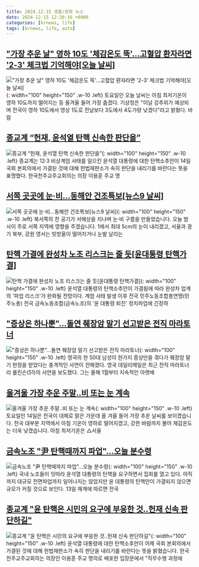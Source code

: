 ```yaml
---
title: 2024.12.15 생활/문화 뉴스
date: 2024-12-15 12:20:16 +0900
categories: [krnews, life]
tags: [krnews, life, auto]
---
```

## ["가장 추운 날" 영하 10도 '체감온도 뚝'…고혈압 환자라면 '2-3' 체크법 기억해야[오늘 날씨]](https://n.news.naver.com/mnews/article/119/0002904036)

!["가장 추운 날" 영하 10도 '체감온도 뚝'…고혈압 환자라면 '2-3' 체크법 기억해야[오늘 날씨]](https://mimgnews.pstatic.net/image/origin/119/2024/12/14/2904036.jpg?type=nf220_150){: width="100" height="150" .w-10 .left}
토요일인 오늘 날씨는 아침 최저기온이 영하 10도까지 떨어지는 등 올겨울 들어 가장 춥겠다. 기상청은 "이날 강추위가 예상되며 전국이 영하 10도에서 영상 1도로 전날보다 3도에서 4도가량 낮겠다"라고 밝혔다. 바람

## [종교계 “헌재, 윤석열 탄핵 신속한 판단을”](https://n.news.naver.com/mnews/article/032/0003339300)

![종교계 “헌재, 윤석열 탄핵 신속한 판단을”](https://mimgnews.pstatic.net/image/origin/032/2024/12/15/3339300.jpg?type=nf220_150){: width="100" height="150" .w-10 .left}
종교계는 12·3 비상계엄 사태를 일으킨 윤석열 대통령에 대한 탄핵소추안이 14일 국회 본회의에서 가결된 것에 대해 헌법재판소가 속히 판단을 내리기를 바란다는 뜻을 표명했다. 한국천주교주교회의는 의장 이용훈 주교 명

## [서쪽 곳곳에 눈·비…동해안 건조특보[뉴스9 날씨]](https://n.news.naver.com/mnews/article/056/0011857269)

![서쪽 곳곳에 눈·비…동해안 건조특보[뉴스9 날씨]](https://mimgnews.pstatic.net/image/origin/056/2024/12/14/11857269.jpg?type=nf220_150){: width="100" height="150" .w-10 .left}
북서쪽의 찬 공기가 서해상을 지나며 눈·비 구름을 만들었습니다. 오늘 밤사이 주로 서쪽 지역에 영향을 주겠습니다. 1에서 최대 5cm의 눈이 내리겠고, 서울과 경기 북부, 강원 영서는 빗방울이 떨어지거나 눈발 날리는

## [탄핵 가결에 완성차 노조 리스크는 줄 듯[윤대통령 탄핵가결]](https://n.news.naver.com/mnews/article/417/0001045405)

![탄핵 가결에 완성차 노조 리스크는 줄 듯[윤대통령 탄핵가결]](https://mimgnews.pstatic.net/image/origin/417/2024/12/15/1045405.jpg?type=nf220_150){: width="100" height="150" .w-10 .left}
윤석열 대통령의 탄핵소추안이 가결됨에 따라 완성차 업계의 '파업 리스크'가 완화될 전망이다. 계엄 사태 발생 이후 전국 민주노동조합총연맹(민주노총) 전국 금속노동조합(금속노조)의 '윤 대통령 퇴진' 정치파업에 긴장하

## ["증상은 하나뿐"…돌연 췌장암 말기 선고받은 전직 마라토너](https://n.news.naver.com/mnews/article/277/0005517475)

!["증상은 하나뿐"…돌연 췌장암 말기 선고받은 전직 마라토너](https://mimgnews.pstatic.net/image/origin/277/2024/12/14/5517475.jpg?type=nf220_150){: width="100" height="150" .w-10 .left}
영국의 한 50대 남성이 한가지 증상만을 겪다가 췌장암 말기 판정을 받았다는 충격적인 사연이 전해졌다. 영국 데일리메일은 최근 전직 마라토너 리 롤린슨(51)의 사연을 보도했다. 그는 올해 1월부터 지속적인 아랫배

## [올겨울 가장 추운 주말..비 또는 눈 계속](https://n.news.naver.com/mnews/article/660/0000075103)

![올겨울 가장 추운 주말..비 또는 눈 계속](https://mimgnews.pstatic.net/image/origin/660/2024/12/14/75103.jpg?type=nf220_150){: width="100" height="150" .w-10 .left}
토요일인 14일은 전국이 대체로 맑은 가운데 올 겨울 들어 가장 추운 날씨를 보이겠습니다. 전국 대부분 지역에서 아침 기온이 영하로 떨어지겠고, 강한 바람까지 불어 체감온도는 더욱 낮겠습니다. 아침 최저기온은 △서울

## [금속노조 "尹 탄핵때까지 파업"...오늘 분수령](https://n.news.naver.com/mnews/article/008/0005128367)

![금속노조 "尹 탄핵때까지 파업"...오늘 분수령](https://mimgnews.pstatic.net/image/origin/008/2024/12/14/5128367.jpg?type=nf220_150){: width="100" height="150" .w-10 .left}
국내 노조들이 잇따라 윤석열 대통령의 탄핵을 요구하면서 집회를 열고 있다. 아직까지 대규모 전면파업까지 일어나지는 않았지만 윤 대통령의 탄핵안이 가결되지 않으면 규모가 커질 것으로 보인다. 13일 재계에 따르면 전국

## [종교계 "윤 탄핵은 시민의 요구에 부응한 것‥헌재 신속 판단하길"](https://n.news.naver.com/mnews/article/214/0001393854)

![종교계 "윤 탄핵은 시민의 요구에 부응한 것‥헌재 신속 판단하길"](https://mimgnews.pstatic.net/image/origin/214/2024/12/15/1393854.jpg?type=nf220_150){: width="100" height="150" .w-10 .left}
윤석열 대통령에 대한 탄핵소추안이 어제 국회 본회의에서 가결된 것에 대해 헌법재판소가 속히 판단을 내리기를 바란다는 뜻을 밝혔습니다. 한국천주교주교회의는 의장인 이용훈 주교 명의로 배포한 입장문에서 "직무수행 과정에


